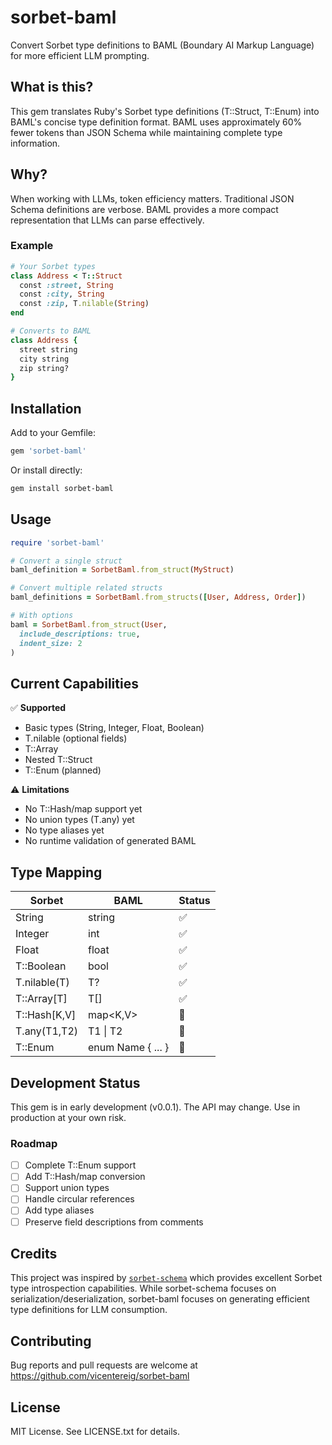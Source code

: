 # sorbet-baml

Convert Sorbet type definitions to BAML (Boundary AI Markup Language) for more efficient LLM prompting.

## What is this?

This gem translates Ruby's Sorbet type definitions (T::Struct, T::Enum) into BAML's concise type definition format. BAML uses approximately 60% fewer tokens than JSON Schema while maintaining complete type information.

## Why?

When working with LLMs, token efficiency matters. Traditional JSON Schema definitions are verbose. BAML provides a more compact representation that LLMs can parse effectively.

### Example

```ruby
# Your Sorbet types
class Address < T::Struct
  const :street, String
  const :city, String
  const :zip, T.nilable(String)
end

# Converts to BAML
class Address {
  street string
  city string
  zip string?
}
```

## Installation

Add to your Gemfile:

```ruby
gem 'sorbet-baml'
```

Or install directly:

```bash
gem install sorbet-baml
```

## Usage

```ruby
require 'sorbet-baml'

# Convert a single struct
baml_definition = SorbetBaml.from_struct(MyStruct)

# Convert multiple related structs
baml_definitions = SorbetBaml.from_structs([User, Address, Order])

# With options
baml = SorbetBaml.from_struct(User, 
  include_descriptions: true,
  indent_size: 2
)
```

## Current Capabilities

✅ **Supported**
- Basic types (String, Integer, Float, Boolean)
- T.nilable (optional fields)
- T::Array
- Nested T::Struct
- T::Enum (planned)

⚠️ **Limitations**
- No T::Hash/map support yet
- No union types (T.any) yet
- No type aliases yet
- No runtime validation of generated BAML

## Type Mapping

| Sorbet | BAML | Status |
|--------|------|--------|
| String | string | ✅ |
| Integer | int | ✅ |
| Float | float | ✅ |
| T::Boolean | bool | ✅ |
| T.nilable(T) | T? | ✅ |
| T::Array[T] | T[] | ✅ |
| T::Hash[K,V] | map<K,V> | 🚧 |
| T.any(T1,T2) | T1 \| T2 | 🚧 |
| T::Enum | enum Name { ... } | 🚧 |

## Development Status

This gem is in early development (v0.0.1). The API may change. Use in production at your own risk.

### Roadmap

- [ ] Complete T::Enum support
- [ ] Add T::Hash/map conversion
- [ ] Support union types
- [ ] Handle circular references
- [ ] Add type aliases
- [ ] Preserve field descriptions from comments

## Credits

This project was inspired by [`sorbet-schema`](https://github.com/maxveldink/sorbet-schema) which provides excellent Sorbet type introspection capabilities. While sorbet-schema focuses on serialization/deserialization, sorbet-baml focuses on generating efficient type definitions for LLM consumption.

## Contributing

Bug reports and pull requests are welcome at https://github.com/vicentereig/sorbet-baml

## License

MIT License. See LICENSE.txt for details.